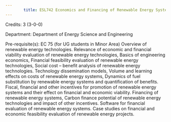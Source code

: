 ```yaml
---
        title: ESL742 Economics and Financing of Renewable Energy Systems
---
```

Credits: 3 (3-0-0)

Department: Department of Energy Science and Engineering

Pre-requisite(s): EC 75 (for UG students in Minor Area) Overview of renewable energy technologies. Relevance of economic and financial viability evaluation of renewable energy technologies, Basics of engineering economics, Financial feasibility evaluation of renewable energy technologies, Social cost – benefit analysis of renewable energy technologies. Technology dissemination models, Volume and learning effects on costs of renewable energy systems, Dynamics of fuel substitution by renewable energy systems and quantification of benefits. Fiscal, financial and other incentives for promotion of renewable energy systems and their effect on financial and economic viability. Financing of renewable energy systems, Carbon finance potential of renewable energy technologies and impact of other incentives. Software for financial evaluation of renewable energy systems. Case studies on financial and economic feasibility evaluation of renewable energy projects.